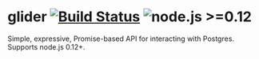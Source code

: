 # glider [![Build Status](https://travis-ci.org/Innovu/glider.svg?branch=master)](https://travis-ci.org/Innovu/glider) ![node.js >=0.12](https://img.shields.io/badge/node-%3E=0.12-brightgreen.svg)

Simple, expressive, Promise-based API for interacting with Postgres. Supports node.js 0.12+.
